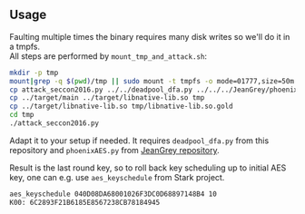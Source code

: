 Usage
-----

Faulting multiple times the binary requires many disk writes so we'll do it in a tmpfs.  
All steps are performed by ```mount_tmp_and_attack.sh```:

```bash
mkdir -p tmp
mount|grep -q $(pwd)/tmp || sudo mount -t tmpfs -o mode=01777,size=50m tmpfs tmp
cp attack_seccon2016.py ../../deadpool_dfa.py ../../../JeanGrey/phoenixAES.py tmp
cp ../target/main ../target/libnative-lib.so tmp
cp ../target/libnative-lib.so tmp/libnative-lib.so.gold
cd tmp
./attack_seccon2016.py
```

Adapt it to your setup if needed. It requires ```deadpool_dfa.py``` from this repository and ```phoenixAES.py``` from [JeanGrey repository](https://github.com/SideChannelMarvels/JeanGrey).

Result is the last round key, so to roll back key scheduling up to initial AES key, one can e.g. use ```aes_keyschedule``` from Stark project.

```bash
aes_keyschedule 040D08DA68001026F3DC0D68897148B4 10
K00: 6C2893F21B6185E8567238CB78184945
```
